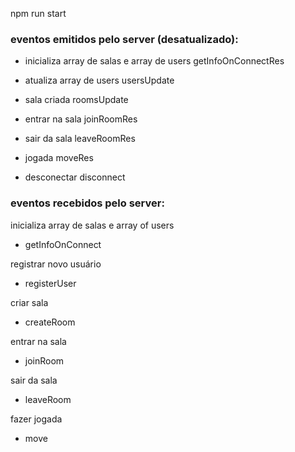 npm run start

### eventos emitidos pelo server (desatualizado):

-   inicializa array de salas e array de users
    getInfoOnConnectRes

-   atualiza array de users
    usersUpdate

-   sala criada
    roomsUpdate

-   entrar na sala
    joinRoomRes

-   sair da sala
    leaveRoomRes

-   jogada
    moveRes

-   desconectar
    disconnect

### eventos recebidos pelo server:

inicializa array de salas e array of users

-   getInfoOnConnect

registrar novo usuário

-   registerUser

criar sala

-   createRoom

entrar na sala

-   joinRoom

sair da sala

-   leaveRoom

fazer jogada

-   move

